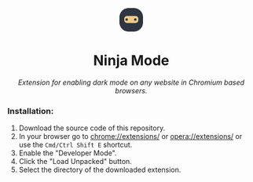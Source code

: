 <div align="center">
  <img width="48" alt="" src="https://raw.githubusercontent.com/borisdiakur/ninja-mode/main/icons/icon.svg">
  <h1>Ninja Mode</h1>
  <i align="center">Extension for enabling dark mode on any website in Chromium based browsers.</i>
  <br>
</div>

### Installation:

1. Download the source code of this repository.
2. In your browser go to [chrome://extensions/](chrome://extensions/) or [opera://extensions/](opera://extensions/) or use the `Cmd/Ctrl Shift E` shortcut.
3. Enable the "Developer Mode".
4. Click the "Load Unpacked" button.
5. Select the directory of the downloaded extension.
